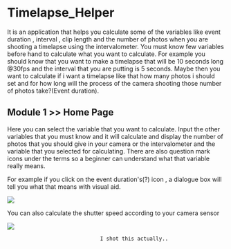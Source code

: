 # Timelapse_Helper

It is an application that helps you calculate some of the variables like event duration , interval , clip length and the number of photos when you are shooting a timelapse using the intervalometer. You must know few variables before hand to calculate what you want to calculate. For example you should know that you want to make a timelapse that will be 10 seconds long @30fps and the interval that you are putting is 5 seconds. Maybe then you want to calculate if i want a timelapse like that how many photos i should set and for how long will the process of the camera shooting those number of photos take?(Event duration).

## Module 1 >> Home Page

Here you can select the variable that you want to calculate. Input the other variables that you must know and it will calculate and display the number of photos that you should give in your camera or the intervalometer and the variable that you selected for calculating. There are also question mark icons under the terms so a beginner can understand what that variable really means.

For example if you click on the event duration's(?) icon , a dialogue box will tell you what that means with visual aid.

![](https://github.com/dhruvmaindola227/Timelapse_Helper/blob/master/app/src/main/res/drawable-xxhdpi/evnt_dur.gif)

You can also calculate the shutter speed according to your camera sensor 

![](https://github.com/dhruvmaindola227/Timelapse_Helper/blob/master/app/src/main/res/drawable-xxhdpi/clip_length.gif)

                                  I shot this actually..
